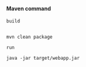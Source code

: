#### Maven command



```build```

````

mvn clean package

````


```run```

````
java -jar target/webapp.jar 

````
